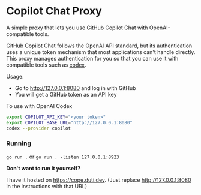 # Copilot Chat Proxy

A simple proxy that lets you use GitHub Copilot Chat with OpenAI-compatible tools.

GitHub Copilot Chat follows the OpenAI API standard, but its authentication uses a unique token mechanism that most applications can't handle directly. This proxy manages authentication for you so that you can use it with compatible tools such as [codex](https://github.com/openai/codex).

Usage:

- Go to <http://127.0.0.1:8080> and log in with GitHub
- You will get a GitHub token as an API key

To use with OpenAI Codex

```bash
export COPILOT_API_KEY="<your token>"
export COPILOT_BASE_URL="http://127.0.0.1:8080"
codex --provider copilot
```

### Running

`go run .`
or
`go run . -listen 127.0.0.1:8923`

**Don't want to run it yourself?**

I have it hosted on <https://cope.duti.dev>. (Just replace <http://127.0.0.1:8080> in the instructions with that URL)
